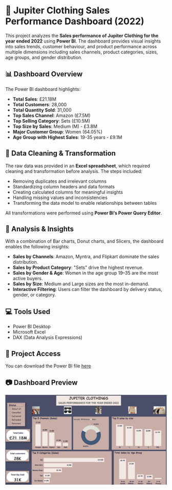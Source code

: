 # 🧥 Jupiter Clothing Sales Performance Dashboard (2022)

This project analyzes the **Sales performance of Jupiter Clothing for the year ended 2022** using **Power BI**. The dashboard provides visual insights into sales trends, customer behaviour, and product performance across multiple dimensions including sales channels, product categories, sizes, age groups, and gender distribution.

## 📊 Dashboard Overview

The Power BI dashboard highlights:

- **Total Sales**: £21.18M  
- **Total Customers**: 28,000  
- **Total Quantity Sold**: 31,000  
- **Top Sales Channel**: Amazon (£7.5M)  
- **Top Selling Category**: Sets (£10.5M)  
- **Top Size by Sales**: Medium (M) - £3.8M  
- **Major Customer Group**: Women (64.05%)  
- **Age Group with Highest Sales**: 19-35 years - £9.1M  

## 🧹 Data Cleaning & Transformation

The raw data was provided in an **Excel spreadsheet**, which required cleaning and transformation before analysis. The steps included:

- Removing duplicates and irrelevant columns
- Standardizing column headers and data formats
- Creating calculated columns for meaningful insights
- Handling missing values and inconsistencies
- Transforming the data model to enable relationships between tables

All transformations were performed using **Power BI’s Power Query Editor**.

## 🧠 Analysis & Insights

With a combination of Bar charts, Donut charts, and Slicers, the dashboard enables the following insights:

- **Sales by Channels**: Amazon, Myntra, and Flipkart dominate the sales distribution.
- **Sales by Product Category**: "Sets" drive the highest revenue.
- **Sales by Gender & Age**: Women in the age group 19–35 are the most active buyers.
- **Sales by Size**: Medium and Large sizes are the most in-demand.
- **Interactive Filtering**: Users can filter the dashboard by delivery status, gender, or category.

## 💻 Tools Used

- Power BI Desktop
- Microsoft Excel
- DAX (Data Analysis Expressions)

## 🔗 Project Access

You can download the Power BI file [here](https://app.powerbi.com/links/vBXKnKDsGf?ctid=e1382191-cd3f-4dd9-a1c3-0ceb4f0065f1&pbi_source=linkShare)

## 📷 Dashboard Preview

![Dashboard Screenshot](https://github.com/Tobbysam247/Jupiter-Clothing/blob/main/Jupiter%20clothing.jpg?raw=true)
